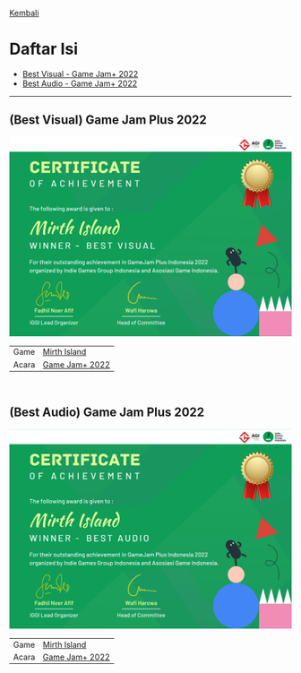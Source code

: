 [Kembali](../)

# Daftar Isi
* [Best Visual - Game Jam+ 2022](#(best-visual)-game-jam-plus-2022)
* [Best Audio - Game Jam+ 2022](#(best-audio)-game-jam-plus-2022)

***

## (Best Visual) Game Jam Plus 2022
![GJP 2022](../../images/achievement/gjp2022-best-visual.png)

|					|															|
| ----------------- | --------------------------------------------------------- |
| Game				| [Mirth Island](../../game-project/#mirth-island)			|
| Acara				| [Game Jam+ 2022](../game-jam/#game-jam-plus-2022)			|

<br>

## (Best Audio) Game Jam Plus 2022
![GJP 2022](../../images/achievement/gjp2022-best-audio.png)

|					|															|
| ----------------- | --------------------------------------------------------- |
| Game				| [Mirth Island](../../game-project/#mirth-island)			|
| Acara				| [Game Jam+ 2022](../game-jam/#game-jam-plus-2022)			|

<br>